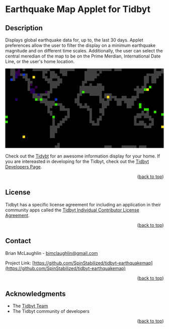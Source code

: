 <!-- Improved compatibility of back to top link: See: https://github.com/othneildrew/Best-README-Template/pull/73 -->
<a name="readme-top"></a>

# Earthquake Map Applet for Tidbyt

## Description
Displays global earthquake data for, up to, the last 30 days. Applet preferences allow the user to filter the display on a minimum earthquake magnitude and on different time scales. Additionally, the user can select the central meredian of the map to be on the Prime Merdian, International Date Line, or the user's home location.

![Earthquake Map for Tidbyt](earthquake_map.gif)

Check out the [Tidybt][tidbyt-url] for an awesome information display for your home. If you are intereasted in developing for the Tidbyt, check out the [Tidbyt Developers Page][tidbyt-dev-url].

<p align="right">(<a href="#readme-top">back to top</a>)</p>

<!-- LICENSE -->
## License

Tidbyt has a specific license agreement for including an application in their community apps called the [Tidbyt Individual Contributor License Agreement][tidbyt-lic-url].

<p align="right">(<a href="#readme-top">back to top</a>)</p>

<!-- CONTACT -->
## Contact

Brian McLaughlin - bjmclaughlin@gmail.com

Project Link: [https://github.com/SpinStabilized/tidbyt-earthquakemap](https://github.com/SpinStabilized/tidbyt-earthquakemap)

<p align="right">(<a href="#readme-top">back to top</a>)</p>


<!-- ACKNOWLEDGMENTS -->
## Acknowledgments

* The [Tidbyt Team][tidbyt-url]
* The Tidbyt community of developers

<p align="right">(<a href="#readme-top">back to top</a>)</p>

[tidbyt-url]: https://tidbyt.com/
[tidbyt-dev-url]: https://tidbyt.dev/
[tidbyt-lic-url]: https://github.com/tidbyt/community/blob/main/docs/CLA.md